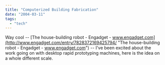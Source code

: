 ```yaml
---
title: "Computerized Building Fabrication"
date: "2004-03-11"
tags: 
  - "tech"
---
```


Way cool -- [The house-building robot - Engadget - www.engadget.com](http://www.engadget.com/entry/7828372169425794/ "The house-building robot - Engadget - www.engadget.com") -- I've been excited about the work going on with desktop rapid prototyping machines, here is the idea on a whole different scale.
